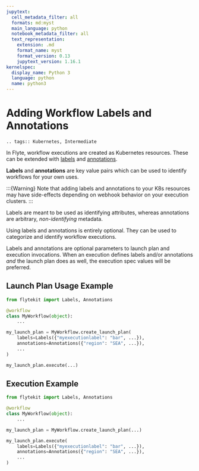 ```yaml
---
jupytext:
  cell_metadata_filter: all
  formats: md:myst
  main_language: python
  notebook_metadata_filter: all
  text_representation:
    extension: .md
    format_name: myst
    format_version: 0.13
    jupytext_version: 1.16.1
kernelspec:
  display_name: Python 3
  language: python
  name: python3
---
```


# Adding Workflow Labels and Annotations

```{eval-rst}
.. tags:: Kubernetes, Intermediate
```

In Flyte, workflow executions are created as Kubernetes resources. These can be extended with
[labels](https://kubernetes.io/docs/concepts/overview/working-with-objects/labels/) and
[annotations](https://kubernetes.io/docs/concepts/overview/working-with-objects/annotations/).

**Labels** and **annotations** are key value pairs which can be used to identify workflows for your own uses.

:::{Warning}
Note that adding labels and annotations to your K8s resources may have side-effects depending on webhook behavior on your execution clusters.
:::

Labels are meant to be used as identifying attributes, whereas annotations are arbitrary, *non-identifying* metadata.

Using labels and annotations is entirely optional. They can be used to categorize and identify workflow executions.

Labels and annotations are optional parameters to launch plan and execution invocations. When an execution
defines labels and/or annotations *and* the launch plan does as well, the execution spec values will be preferred.

## Launch Plan Usage Example

```python
from flytekit import Labels, Annotations

@workflow
class MyWorkflow(object):
    ...

my_launch_plan = MyWorkflow.create_launch_plan(
    labels=Labels({"myexecutionlabel": "bar", ...}),
    annotations=Annotations({"region": "SEA", ...}),
    ...
)

my_launch_plan.execute(...)
```

## Execution Example

```python
from flytekit import Labels, Annotations

@workflow
class MyWorkflow(object):
    ...

my_launch_plan = MyWorkflow.create_launch_plan(...)

my_launch_plan.execute(
    labels=Labels({"myexecutionlabel": "bar", ...}),
    annotations=Annotations({"region": "SEA", ...}),
    ...
)
```
